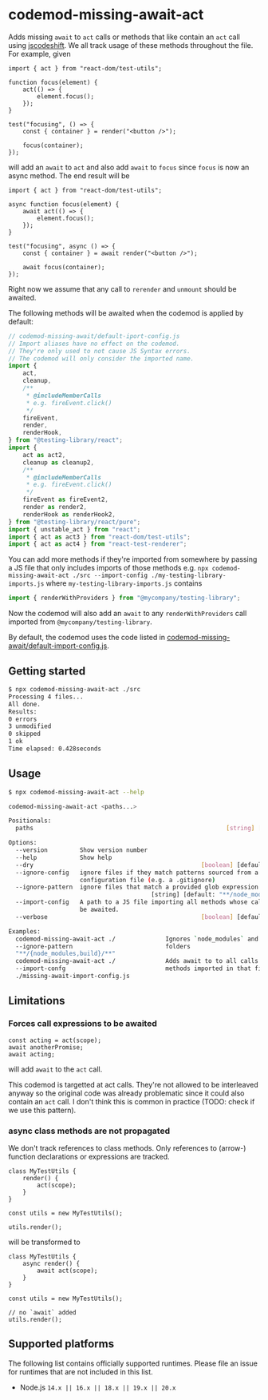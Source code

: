 # codemod-missing-await-act

Adds missing `await` to `act` calls or methods that like contain an `act` call using [jscodeshift](https://github.com/facebook/jscodeshift).
We all track usage of these methods throughout the file.
For example, given

```tsx
import { act } from "react-dom/test-utils";

function focus(element) {
	act(() => {
		element.focus();
	});
}

test("focusing", () => {
	const { container } = render("<button />");

	focus(container);
});
```

will add an `await` to `act` and also add `await` to `focus` since `focus` is now an async method.
The end result will be

```tsx
import { act } from "react-dom/test-utils";

async function focus(element) {
	await act(() => {
		element.focus();
	});
}

test("focusing", async () => {
	const { container } = await render("<button />");

	await focus(container);
});
```

Right now we assume that any call to `rerender` and `unmount` should be awaited.

The following methods will be awaited when the codemod is applied by default:

```js
// codemod-missing-await/default-iport-config.js
// Import aliases have no effect on the codemod.
// They're only used to not cause JS Syntax errors.
// The codemod will only consider the imported name.
import {
	act,
	cleanup,
	/**
	 * @includeMemberCalls
	 * e.g. fireEvent.click()
	 */
	fireEvent,
	render,
	renderHook,
} from "@testing-library/react";
import {
	act as act2,
	cleanup as cleanup2,
	/**
	 * @includeMemberCalls
	 * e.g. fireEvent.click()
	 */
	fireEvent as fireEvent2,
	render as render2,
	renderHook as renderHook2,
} from "@testing-library/react/pure";
import { unstable_act } from "react";
import { act as act3 } from "react-dom/test-utils";
import { act as act4 } from "react-test-renderer";
```

You can add more methods if they're imported from somewhere by passing a JS file that only includes imports of those methods e.g. `npx codemod-missing-await-act ./src --import-config ./my-testing-library-imports.js` where `my-testing-library-imports.js` contains

```js
import { renderWithProviders } from "@mycompany/testing-library";
```

Now the codemod will also add an `await` to any `renderWithProviders` call imported from `@mycompany/testing-library`.

By default, the codemod uses the code listed in [codemod-missing-await/default-import-config.js](./default-import-config.js).

## Getting started

```bash
$ npx codemod-missing-await-act ./src
Processing 4 files...
All done.
Results:
0 errors
3 unmodified
0 skipped
1 ok
Time elapsed: 0.428seconds
```

## Usage

```bash
$ npx codemod-missing-await-act --help

codemod-missing-await-act <paths...>

Positionals:
  paths                                                      [string] [required]

Options:
  --version         Show version number                                [boolean]
  --help            Show help                                          [boolean]
  --dry                                               [boolean] [default: false]
  --ignore-config   ignore files if they match patterns sourced from a
                    configuration file (e.g. a .gitignore)              [string]
  --ignore-pattern  ignore files that match a provided glob expression
                                        [string] [default: "**/node_modules/**"]
  --import-config   A path to a JS file importing all methods whose calls should
                    be awaited.                                         [string]
  --verbose                                           [boolean] [default: false]

Examples:
  codemod-missing-await-act ./              Ignores `node_modules` and `build`
  --ignore-pattern                          folders
  "**/{node_modules,build}/**"
  codemod-missing-await-act ./              Adds await to to all calls of
  --import-confg                            methods imported in that file.
  ./missing-await-import-config.js
```

## Limitations

### Forces call expressions to be awaited

```tsx
const acting = act(scope);
await anotherPromise;
await acting;
```

will add `await` to the `act` call.

This codemod is targetted at act calls.
They're not allowed to be interleaved anyway so the original code was already problematic since it could also contain an `act` call.
I don't think this is common in practice (TODO: check if we use this pattern).

### async class methods are not propagated

We don't track references to class methods.
Only references to (arrow-) function declarations or expressions are tracked.

```tsx
class MyTestUtils {
	render() {
		act(scope);
	}
}

const utils = new MyTestUtils();

utils.render();
```

will be transformed to

```tsx
class MyTestUtils {
	async render() {
		await act(scope);
	}
}

const utils = new MyTestUtils();

// no `await` added
utils.render();
```

## Supported platforms

The following list contains officially supported runtimes.
Please file an issue for runtimes that are not included in this list.

<!-- #nodejs-suppport Should match CI test matrix -->

- Node.js `14.x || 16.x || 18.x || 19.x || 20.x`

```

```
